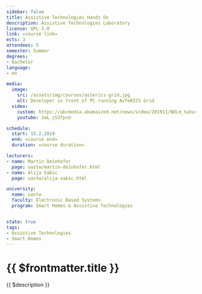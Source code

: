 ```yaml
---
sidebar: false
title: Assistive Technologies Hands On
description: Assistive Technologies Laboratory
license: GPL-3.0
link: =course link=
ects: 3
attendees: 5
semester: Summer
degrees:
- bachelor
language: 
- en

media:
  image:
    src: /assets/img/courses/asterics-grid.jpg
    alt: Developer in front of PC running AsTeRICS Grid
  video:
    custom: https://abcmedia.akamaized.net/news/video/201911/NOLm_SuburbApartments_1711_1000k.mp4
    youtube: JwL_zS3fpnU

schedule:
  start: 15.2.2019
  end: =course end=
  duration: =course duration=

lecturers:
- name: Martin Deinhofer
  page: uastw/martin-deinhofer.html
- name: Alija Sabic
  page: uastw/alija-sabic.html

university:
  name: uastw
  faculty: Electronic Based Systems
  program: Smart Homes & Assistive Technologies


state: true
tags:
- Assistive Technologies
- Smart Homes
---
```


# {{ $frontmatter.title }}

{{ $description }}
